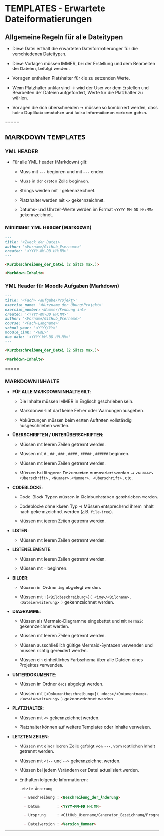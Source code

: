 # TEMPLATES - Erwartete Dateiformatierungen

## Allgemeine Regeln für alle Dateitypen

- Diese Datei enthält die erwarteten Dateiformatierungen für die verschiedenen Dateitypen.

- Diese Vorlagen müssen IMMER, bei der Erstellung und dem Bearbeiten der Dateien, befolgt werden.

- Vorlagen enthalten Platzhalter für die zu setzenden Werte.

- Wenn Platzhalter unklar sind → wird der User vor dem Erstellen und Bearbeiten der Dateien aufgefordert,
  Werte für die Platzhalter zu wählen.

- Vorlagen die sich überschneiden → müssen so kombiniert werden,
  dass keine Duplikate entstehen und keine Informationen verloren gehen.

=====

## MARKDOWN TEMPLATES

### YML HEADER

- Für alle YML Header (Markdown) gilt:
  
  - Muss mit `---` beginnen und mit `---` enden.
  
  - Muss in der ersten Zeile beginnen.
  
  - Strings werden mit `'` gekennzeichnet.
  
  - Platzhalter werden mit `<>` gekennzeichnet.

  - Datums- und Uhrzeit-Werte werden im Format `<YYYY-MM-DD HH:MM>` gekennzeichnet.

### Minimaler YML Header (Markdown)
  
```md
---
title: '<Zweck_der_Datei>'
author: '<Vorname/GitHub_Username>'
created: '<YYYY-MM-DD HH:MM>'
---

<Kurzbeschreibung_der_Datei (2 Sätze max.)>

<Markdown-Inhalte>
```

### YML Header für Moodle Aufgaben (Markdown)

```md
---
title: '<Fach> <Aufgabe/Projekt>'
exercise_name: '<Kurzname_der_Übung/Projekt>'
exercise_number: <Nummer/Kennung int>
created: '<YYYY-MM-DD HH:MM>'
author: '<Vorname/GitHub_Username>'
course: '<Fach-Langname>'
school_year: '<YYYY/YY>'
moodle_link: '<URL>'
due_date: '<YYYY-MM-DD HH:MM>'
---

<Kurzbeschreibung_der_Datei (2 Sätze max.)>

<Markdown-Inhalte>
```

=====

### MARKDOWN INHALTE

- **FÜR ALLE MARKDOWN INHALTE GILT**:

  - Die Inhalte müssen IMMER in Englisch geschrieben sein.

  - Markdonwn-lint darf keine Fehler oder Warnungen ausgeben.

  - Abkürzungen müssen beim ersten Auftreten vollständig ausgeschrieben werden.

- **ÜBERSCHRIFTEN / UNTERÜBERSCHRIFTEN**:

  - Müssen mit leeren Zeilen getrennt werden.

  - Müssen mit `#` , `##` , `###` , `####` , `#####` , `######` beginnen.

  - Müssen mit leeren Zeilen getrennt werden.

  - Müssen bei längeren Dokumenten nummeriert werden
    → `<Nummer>. <Überschrift>` , `<Nummer>.<Nummer>. <Überschrift>` , etc.

- **CODEBLÖCKE**:

  - Code-Block-Typen müssen in Kleinbuchstaben geschrieben werden.

  - Codeblöcke ohne klaren Typ → Müssen entsprechend ihrem Inhalt nach gekennzeichnet werden (z.B. `file-tree`).

  - Müssen mit leeren Zeilen getrennt werden.

- **LISTEN**:

  - Müssen mit leeren Zeilen getrennt werden.
  
- **LISTENELEMENTE**:

  - Müssen mit leeren Zeilen getrennt werden.
  
  - Müssen mit `-` beginnen.
  
- **BILDER**:

  - Müssen im Ordner `img` abgelegt werden.

  - Müssen mit `![<Bildbeschreibung>]( <img>/<Bildname>.<Dateierweiterung> )` gekennzeichnet werden.
  
- **DIAGRAMME**:

  - Müssen als Mermaid-Diagramme eingebettet und mit `mermaid` gekennzeichnet werden.
  
  - Müssen mit leeren Zeilen getrennt werden.
  
  - Müssen ausschließlich gültige Mermaid-Syntaxen verwenden und müssen richtig gerendert werden.
  
  - Müssen ein einheitliches Farbschema über alle Dateien eines Projektes verwenden.

- **UNTERDOKUMENTE**:
  
  - Müssen im Ordner `docs` abgelegt werden.
  
  - Müssen mit `[<Dokumentbeschreibung>]( <docs>/<Dokumentname>.<Dateierweiterung> )` gekennzeichnet werden.

- **PLATZHALTER**:

  - Müssen mit `<>` gekennzeichnet werden.

  - Platzhalter können auf weitere Templates oder Inhalte verweisen.

- **LETZTEN ZEILEN**:

  - Müssen mit einer leeren Zeile gefolgt von `---`, vom restlichen Inhalt getrennt werden.
  
  - Müssen mit `<!--` und `-->` gekennzeichnet werden.

  - Müssen bei jedem Verändern der Datei aktualisiert werden.

  - Enthalten folgende Informationen:

    ```md
    Letzte Änderung

      - Beschreibung : <Beschreibung_der_Änderung>

      - Datum        : <YYYY-MM-DD HH:MM> 

      - Ursprung     : <GitHub_Username/Generator_Bezeichnung/Programm_Bezeichnung/AI_Identifizierung>

      - Dateiversion : <Version_Nummer>
    ```

---

<!--

Letzte Änderung

  - Beschreibung : <Änderungsbeschreibung>

  - Datum        : <YYYY-MM-DD HH:MM> 

  - Ursprung     : <GitHub_Username/Generator_Bezeichnung/Programm_Bezeichnung/AI_Identifizierung>

  - Dateiversion : <Version_Nummer>

-->
